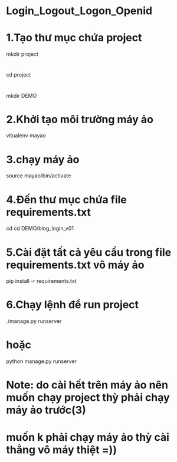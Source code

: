 # Login_Logout_Logon_Openid
# 1.Tạo thư mục chứa project
mkdir project
#
cd project
#
mkdir DEMO
# 2.Khởi tạo môi trường máy ảo
vitualenv mayao
# 3.chạy máy ảo
source mayao/bin/activate
# 4.Đến thư mục chứa file requirements.txt
cd cd DEMO/blog_login_v01
# 5.Cài đặt tất cả yêu cầu trong file requirements.txt vô máy ảo
pip install -r requirements.txt
# 6.Chạy lệnh để run project
./manage.py runserver
# hoặc
python manage.py runserver
# Note: do cài hết trên máy ảo nên muốn chạy project thỳ phải chạy máy ảo trước(3)
# muốn k phải chạy máy ảo thỳ cài thẳng vô máy thiệt =))

